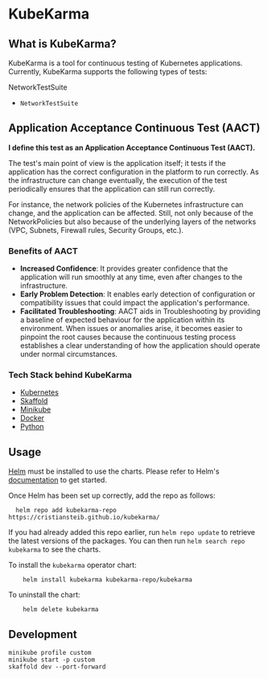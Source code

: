 # KubeKarma

## What is KubeKarma?
KubeKarma is a tool for continuous testing of Kubernetes applications. Currently, KubeKarma supports the following types of tests:

NetworkTestSuite

- `NetworkTestSuite`

## Application Acceptance Continuous Test (AACT)
**I define this test as an Application Acceptance Continuous Test (AACT).**

The test's main point of view is the application itself; it tests if the application 
has the correct configuration in the platform to run correctly. As the infrastructure can change
eventually, the execution of the test periodically ensures that the application can still run correctly.

For instance, the network policies of the Kubernetes infrastructure can change, and the application can be affected. Still, not only because of the NetworkPolicies but also because of the underlying layers of the networks (VPC, Subnets, Firewall rules, Security Groups, etc.).

### Benefits of AACT

- **Increased Confidence**: It provides greater confidence that the application will run smoothly at any time, even after changes to the infrastructure.
- **Early Problem Detection**: It enables early detection of configuration or compatibility issues that could impact the application's performance.
- **Facilitated Troubleshooting**: AACT aids in Troubleshooting by providing a baseline of expected behaviour for the 
application within its environment. When issues or anomalies arise, it becomes easier to pinpoint the root causes 
because the continuous testing process establishes a clear understanding of how the application should operate under 
normal circumstances.


### Tech Stack behind KubeKarma

- [Kubernetes](https://kubernetes.io/)
- [Skaffold](https://skaffold.dev/)
- [Minikube](https://minikube.sigs.k8s.io/docs/)
- [Docker](https://www.docker.com/)
- [Python](https://www.python.org/)

## Usage

[Helm](https://helm.sh) must be installed to use the charts.  Please refer to
Helm's [documentation](https://helm.sh/docs) to get started.

Once Helm has been set up correctly, add the repo as follows:

```shell
  helm repo add kubekarma-repo https://cristiansteib.github.io/kubekarma/
```

If you had already added this repo earlier, run `helm repo update` to retrieve
the latest versions of the packages.  You can then run `helm search repo
kubekarma` to see the charts.

To install the `kubekarma` operator chart:

```shell
    helm install kubekarma kubekarma-repo/kubekarma
```

To uninstall the chart:
```shell
    helm delete kubekarma
```


## Development

```shell
minikube profile custom
minikube start -p custom
skaffold dev --port-forward
```


